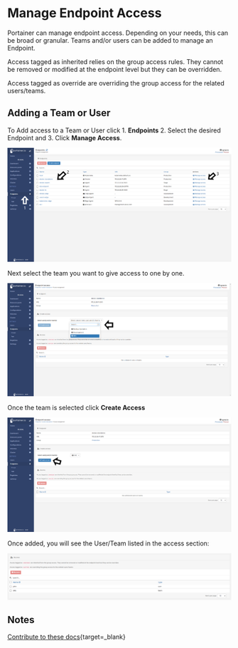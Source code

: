 # Manage Endpoint Access

Portainer can manage endpoint  access. Depending on your needs, this can be broad or granular. Teams and/or users can be added to manage an Endpoint.

Access tagged as inherited relies on the group access rules. They cannot be removed or modified at the endpoint level but they can be overridden.

Access tagged as override are overriding the group access for the related users/teams.

## Adding a Team or User

To Add access to a Team or User click 1. <b>Endpoints</b> 2. Select the desired Endpoint and 3. Click <b>Manage 
Access</b>.

![access](assets/access_1.png)

Next select the team you want to give access to one by one.

![access](assets/access_2.png)

Once the team is selected click <b>Create Access</b>

![access](assets/access_3.png)

Once added, you will see the User/Team listed in the access section:

![access](assets/access_4.png)

## Notes

[Contribute to these docs](https://github.com/portainer/portainer-docs/blob/master/contributing.md){target=_blank}